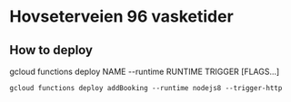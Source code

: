 # Hovseterveien 96 vasketider

## How to deploy
gcloud functions deploy NAME --runtime RUNTIME TRIGGER [FLAGS...]

```
gcloud functions deploy addBooking --runtime nodejs8 --trigger-http
```
